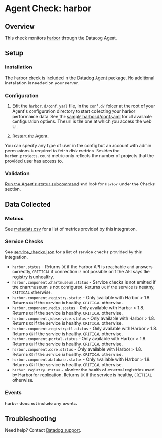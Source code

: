 # Agent Check: harbor

## Overview

This check monitors [harbor][1] through the Datadog Agent.

## Setup

### Installation

The harbor check is included in the [Datadog Agent][2] package.
No additional installation is needed on your server.

### Configuration

1. Edit the `harbor.d/conf.yaml` file, in the `conf.d/` folder at the root of your Agent's configuration directory to start collecting your harbor performance data. See the [sample harbor.d/conf.yaml][2] for all available configuration options. The url is the one at which you access the web UI.

2. [Restart the Agent][3].

You can specify any type of user in the config but an account with admin permissions is required to fetch disk metrics. Besides the `harbor.projects.count` metric only reflects the number of projects that the provided user has access to.

### Validation

[Run the Agent's status subcommand][4] and look for `harbor` under the Checks section.

## Data Collected

### Metrics

See [metadata.csv][6] for a list of metrics provided by this integration.

### Service Checks


See [service_checks.json][7] for a list of service checks provided by this integration.

- `harbor.status` - Returns `OK` if the Harbor API is reachable and answers correctly, `CRITICAL` if connection is not possible or if the API says the registry is unhealthy.
- `harbor.component.chartmuseum.status` - Service checks is not emitted if the chartmuseum is not configured. Returns `OK` if the service is healthy, `CRITICAL` otherwise.
- `harbor.component.registry.status` - Only available with Harbor > 1.8. Returns `OK` if the service is healthy, `CRITICAL` otherwise.
- `harbor.component.redis.status` - Only available with Harbor > 1.8. Returns `OK` if the service is healthy, `CRITICAL` otherwise.
- `harbor.component.jobservice.status` - Only available with Harbor > 1.8. Returns `OK` if the service is healthy, `CRITICAL` otherwise.
- `harbor.component.registryctl.status` - Only available with Harbor > 1.8. Returns `OK` if the service is healthy, `CRITICAL` otherwise.
- `harbor.component.portal.status` - Only available with Harbor > 1.8. Returns `OK` if the service is healthy, `CRITICAL` otherwise.
- `harbor.component.core.status` - Only available with Harbor > 1.8. Returns `OK` if the service is healthy, `CRITICAL` otherwise.
- `harbor.component.database.status` - Only available with Harbor > 1.8. Returns `OK` if the service is healthy, `CRITICAL` otherwise.
- `harbor.registry.status` - Monitor the health of external registries used by Harbor for replication. Returns `OK` if the service is healthy, `CRITICAL` otherwise.

### Events

harbor does not include any events.

## Troubleshooting

Need help? Contact [Datadog support][5].

[1]: https://goharbor.io
[2]: https://github.com/DataDog/integrations-core/blob/master/harbor/datadog_checks/harbor/data/conf.yaml.example
[3]: https://docs.datadoghq.com/agent/guide/agent-commands/?tab=agentv6#start-stop-and-restart-the-agent
[4]: https://docs.datadoghq.com/agent/guide/agent-commands/?tab=agentv6#agent-status-and-information
[5]: https://docs.datadoghq.com/help
[6]: https://github.com/DataDog/integrations-core/blob/master/harbor/metadata.csv
[7]: https://github.com/DataDog/integrations-core/blob/master/tls/assets/service_checks.json

